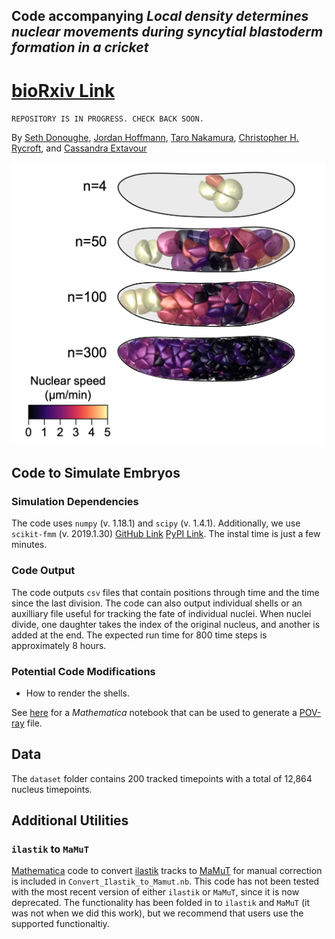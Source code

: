 ## Code accompanying _Local density determines nuclear movements during syncytial blastoderm formation in a cricket_
# [bioRxiv Link]()
`REPOSITORY IS IN PROGRESS. CHECK BACK SOON.`

By [Seth Donoughe](https://www.sethdonoughe.com/), [Jordan Hoffmann](https://jhoffmann.org/), [Taro Nakamura](http://www.nibb.ac.jp/niimilab/), [Christopher H. Rycroft](https://people.seas.harvard.edu/~chr/), and [Cassandra Extavour](https://www.extavourlab.com/)

![gryllus_sim](./ims/gryllus_sim.png)

## Code to Simulate Embryos
### Simulation Dependencies

The code uses `numpy` (v. 1.18.1) and `scipy` (v. 1.4.1). Additionally, we use `scikit-fmm` (v. 2019.1.30) [GitHub Link](https://github.com/scikit-fmm/scikit-fmm) [PyPI Link](https://pypi.org/project/scikit-fmm/). The instal time is just a few minutes.

### Code Output

The code outputs `csv` files that contain positions through time and the time since the last division. 
The code can also output individual shells or an auxilliary file useful for tracking the fate of individual nuclei. 
When nuclei divide, one daughter takes the index of the original nucleus, and another is added at the end. 
The expected run time for 800 time steps is approximately 8 hours.

### Potential Code Modifications
<!-- `IN PROGRESS. CHECK BACK SOON`

* How to change the geometry.

* How to change the shell size.

* How to plot the results. -->

* How to render the shells.

See [here](https://github.com/hoffmannjordan/Insect-Development-Model) for a _Mathematica_ notebook that can be used to generate a [POV-ray](http://www.povray.org/) file.

## Data
The `dataset` folder contains 200 tracked timepoints with a total of 12,864 nucleus timepoints. 

## Additional Utilities
### `ilastik` to `MaMuT` 
[Mathematica](https://www.wolfram.com/mathematica/) code to convert [ilastik](https://www.ilastik.org/) tracks to [MaMuT](https://imagej.net/MaMuT) for manual correction is included in `Convert_Ilastik_to_Mamut.nb`. 
This code has not been tested with the most recent version of either `ilastik` or `MaMuT`, since it is now deprecated. 
The functionality has been folded in to `ilastik` and `MaMuT` (it was not when we did this work), but we recommend that users use the supported functionaltiy.